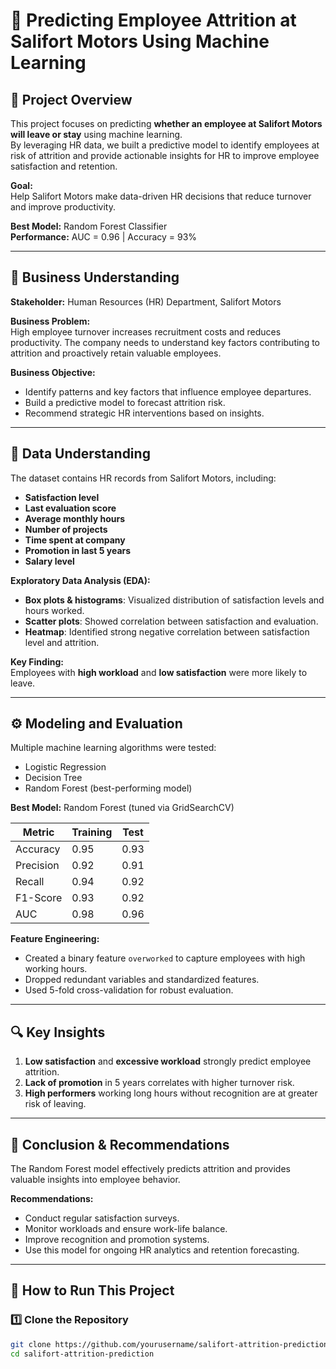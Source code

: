 # 🧠 Predicting Employee Attrition at Salifort Motors Using Machine Learning

## 📘 Project Overview
This project focuses on predicting **whether an employee at Salifort Motors will leave or stay** using machine learning.  
By leveraging HR data, we built a predictive model to identify employees at risk of attrition and provide actionable insights for HR to improve employee satisfaction and retention.

**Goal:**  
Help Salifort Motors make data-driven HR decisions that reduce turnover and improve productivity.

**Best Model:** Random Forest Classifier  
**Performance:** AUC = 0.96 | Accuracy = 93%  

---

## 💼 Business Understanding
**Stakeholder:** Human Resources (HR) Department, Salifort Motors  

**Business Problem:**  
High employee turnover increases recruitment costs and reduces productivity. The company needs to understand key factors contributing to attrition and proactively retain valuable employees.

**Business Objective:**  
- Identify patterns and key factors that influence employee departures.  
- Build a predictive model to forecast attrition risk.  
- Recommend strategic HR interventions based on insights.

---

## 🧠 Data Understanding
The dataset contains HR records from Salifort Motors, including:  
- **Satisfaction level**  
- **Last evaluation score**  
- **Average monthly hours**  
- **Number of projects**  
- **Time spent at company**  
- **Promotion in last 5 years**  
- **Salary level**  

**Exploratory Data Analysis (EDA):**
- **Box plots & histograms**: Visualized distribution of satisfaction levels and hours worked.  
- **Scatter plots**: Showed correlation between satisfaction and evaluation.  
- **Heatmap**: Identified strong negative correlation between satisfaction level and attrition.

**Key Finding:**  
Employees with **high workload** and **low satisfaction** were more likely to leave.

---

## ⚙️ Modeling and Evaluation
Multiple machine learning algorithms were tested:
- Logistic Regression  
- Decision Tree  
- Random Forest (best-performing model)  

**Best Model:** Random Forest (tuned via GridSearchCV)  

| Metric      | Training | Test |
|--------------|-----------|------|
| Accuracy     | 0.95      | 0.93 |
| Precision    | 0.92      | 0.91 |
| Recall       | 0.94      | 0.92 |
| F1-Score     | 0.93      | 0.92 |
| AUC          | 0.98      | 0.96 |

**Feature Engineering:**
- Created a binary feature `overworked` to capture employees with high working hours.  
- Dropped redundant variables and standardized features.  
- Used 5-fold cross-validation for robust evaluation.

---

## 🔍 Key Insights
1. **Low satisfaction** and **excessive workload** strongly predict employee attrition.  
2. **Lack of promotion** in 5 years correlates with higher turnover risk.  
3. **High performers** working long hours without recognition are at greater risk of leaving.  

---

## 🏁 Conclusion & Recommendations
The Random Forest model effectively predicts attrition and provides valuable insights into employee behavior.  

**Recommendations:**
- Conduct regular satisfaction surveys.  
- Monitor workloads and ensure work-life balance.  
- Improve recognition and promotion systems.  
- Use this model for ongoing HR analytics and retention forecasting.

---

## 🚀 How to Run This Project

### 1️⃣ Clone the Repository
```bash
git clone https://github.com/yourusername/salifort-attrition-prediction.git
cd salifort-attrition-prediction
